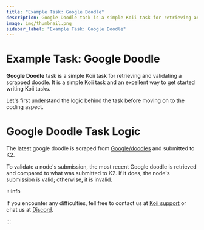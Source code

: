 ```yaml
---
title: "Example Task: Google Doodle"
description: Google Doodle task is a simple Koii task for retrieving and validating a scrapped doodle. It is a simple Koii task and an excellent way to get started writing Koii tasks.
image: img/thumbnail.png
sidebar_label: "Example Task: Google Doodle"
---
```


# Example Task: Google Doodle

**Google Doodle** task is a simple Koii task for retrieving and validating a scrapped doodle. It is a simple Koii task and an excellent way to get started writing Koii tasks.

Let's first understand the logic behind the task before moving on to the coding aspect.

# Google Doodle Task Logic

The latest google doodle is scraped from [Google/doodles](https://www.google.com/doodles) and submitted to K2.

To validate a node's submission, the most recent Google doodle is retrieved and compared to what was submitted to K2. If it does, the node's submission is valid; otherwise, it is invalid.

:::info

If you encounter any difficulties, fell free to contact us at [Koii support](https://share.hsforms.com/1Nmy8p6zWSN2J2skJn5EcOQc20dg) or chat us at [Discord](https://discord.com/invite/koii).

:::
